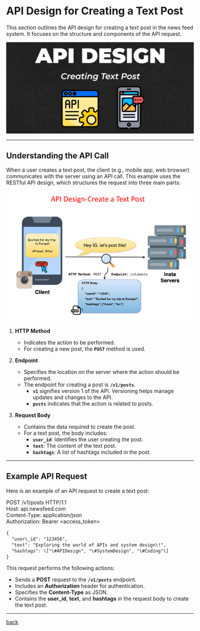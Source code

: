 # **API Design for Creating a Text Post**

This section outlines the API design for creating a text post in the news feed system. It focuses on the structure and components of the API request.

![01.png](img/01.png)

---

## **Understanding the API Call**

When a user creates a text post, the client (e.g., mobile app, web browser) communicates with the server using an API call. This example uses the RESTful API design, which structures the request into three main parts:

![02.png](img/02.png)

1. **HTTP Method**

   * Indicates the action to be performed.  
   * For creating a new post, the **`POST`** method is used.  
2. **Endpoint**

   * Specifies the location on the server where the action should be performed.  
   * The endpoint for creating a post is **`/v1/posts`**.  
     * **`v1`** signifies version 1 of the API. Versioning helps manage updates and changes to the API.  
     * **`posts`** indicates that the action is related to posts.  
3. **Request Body**

   * Contains the data required to create the post.  
   * For a text post, the body includes:  
     * **`user_id`**: Identifies the user creating the post.  
     * **`text`**: The content of the text post.  
     * **`hashtags`**: A list of hashtags included in the post.

---

## **Example API Request**

Here is an example of an API request to create a text post:

POST /v1/posts HTTP/1.1    
Host: api.newsfeed.com    
Content-Type: application/json    
Authorization: Bearer \<access\_token\>  


```
{    
  "user\_id": "123456",    
  "text": "Exploring the world of APIs and system design\!",    
  "hashtags": \["\#APIDesign", "\#SystemDesign", "\#Coding"\]    
}  
```

This request performs the following actions:

* Sends a **POST** request to the **`/v1/posts`** endpoint.  
* Includes an **Authorization** header for authentication.  
* Specifies the **Content-Type** as JSON.  
* Contains the **user\_id**, **text**, and **hashtags** in the request body to create the text post.

---

[back](../README.md)